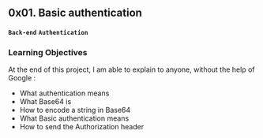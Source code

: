 ## 0x01. Basic authentication
**`Back-end`** **`Authentication`**

### Learning Objectives
At the end of this project, I am able to explain to anyone, without the help of
Google :

* What authentication means
* What Base64 is
* How to encode a string in Base64
* What Basic authentication means
* How to send the Authorization header
